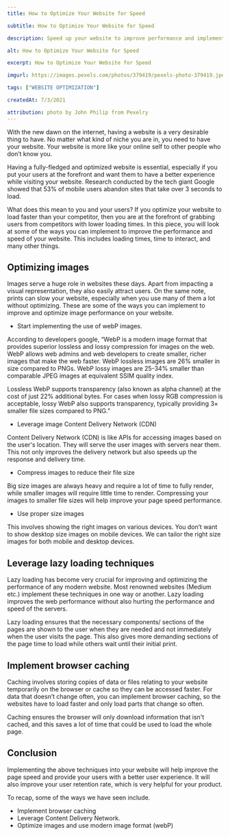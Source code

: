```yaml
---
title: How to Optimize Your Website for Speed

subtitle: How to Optimize Your Website for Speed

description: Speed up your website to improve performance and implement best practices

alt: How to Optimize Your Website for Speed

excerpt: How to Optimize Your Website for Speed

imgurl: https://images.pexels.com/photos/379419/pexels-photo-379419.jpeg?auto=compress&cs=tinysrgb&w=1600

tags: ["WEBSITE OPTIMIZATION"]

createdAt: 7/3/2021

attribution: photo by John Philip from Pexelry
---
```


With the new dawn on the internet, having a website is a very desirable thing to have. No matter what kind of niche you are in, you need to have your website. Your website is more like your online self to other people who don’t know you.

Having a fully-fledged and optimized website is essential, especially if you put your users at the forefront and want them to have a better experience while visiting your website. Research conducted by the tech giant Google showed that 53% of mobile users abandon sites that take over 3 seconds to load.

What does this mean to you and your users? If you optimize your website to load faster than your competitor, then you are at the forefront of grabbing users from competitors with lower loading times.
In this piece, you will look at some of the ways you can implement to improve the performance and speed of your website. This includes loading times, time to interact, and many other things.

## Optimizing images

Images serve a huge role in websites these days. Apart from impacting a visual representation, they also easily attract users. On the same note, prints can slow your website, especially when you use many of them a lot without optimizing.
These are some of the ways you can implement to improve and optimize image performance on your website.

- Start implementing the use of webP images.

According to developers google, “WebP is a modern image format that provides superior lossless and lossy compression for images on the web. WebP allows web admins and web developers to create smaller, richer images that make the web faster.
WebP lossless images are 26% smaller in size compared to PNGs. WebP lossy images are 25-34% smaller than comparable JPEG images at equivalent SSIM quality index.

Lossless WebP supports transparency (also known as alpha channel) at the cost of just 22% additional bytes. For cases when lossy RGB compression is acceptable, lossy WebP also supports transparency, typically providing 3× smaller file sizes compared to PNG.”

- Leverage image Content Delivery Network (CDN)

Content Delivery Network (CDN) is like APIs for accessing images based on the user's location. They will serve the user images with servers near them. This not only improves the delivery network but also speeds up the response and delivery time.

- Compress images to reduce their file size

Big size images are always heavy and require a lot of time to fully render, while smaller images will require little time to render. Compressing your images to smaller file sizes will help improve your page speed performance.

- Use proper size images

This involves showing the right images on various devices. You don’t want to show desktop size images on mobile devices. We can tailor the right size images for both mobile and desktop devices.

## Leverage lazy loading techniques

Lazy loading has become very crucial for improving and optimizing the performance of any modern website. Most renowned websites (Medium etc.) implement these techniques in one way or another. Lazy loading improves the web performance without also hurting the performance and speed of the servers.

Lazy loading ensures that the necessary components/ sections of the pages are shown to the user when they are needed and not immediately when the user visits the page. This also gives more demanding sections of the page time to load while others wait until their initial print.

## Implement browser caching

Caching involves storing copies of data or files relating to your website temporarily on the browser or cache so they can be accessed faster. For data that doesn’t change often, you can implement browser caching, so the websites have to load faster and only load parts that change so often.

Caching ensures the browser will only download information that isn't cached, and this saves a lot of time that could be used to load the whole page.

## Conclusion

Implementing the above techniques into your website will help improve the page speed and provide your users with a better user experience. It will also improve your user retention rate, which is very helpful for your product.

To recap, some of the ways we have seen include.

- Implement browser caching
- Leverage Content Delivery Network.
- Optimize images and use modern image format (webP)
